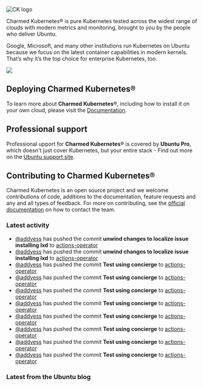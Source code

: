 ![CK logo](https://assets.ubuntu.com/v1/451d4cf4-Charmed+Kubernetes_RGB_onWhite_2022.svg)

Charmed Kubernetes® is pure Kubernetes tested across the widest range of clouds with modern metrics and monitoring, brought to you by the people who deliver Ubuntu.

Google, Microsoft, and many other institutions run Kubernetes on Ubuntu because we focus on the latest container capabilities in modern kernels. That’s why it’s the top choice for enterprise Kubernetes, too.

![](https://assets.ubuntu.com/v1/843c77b6-juju-at-a-glace.svg)

## Deploying Charmed Kubernetes®

To learn more about **Charmed Kubernetes**®, including how to install it on your own cloud, please visit the [Documentation][docs].

## Professional support

Professional upport for **Charmed Kubernetes**® is covered by **Ubuntu Pro**, which doesn't just cover Kubernetes, but your entire stack - Find out more on the [Ubuntu support site](https://ubuntu.com/support).

## Contributing to Charmed Kubernetes®

Charmed Kubernetes is an open source project and we welcome contributions of code, additions to the documentation, feature requests and any and all types of feedback. For more on contributing, see the [official documentation][get-in-touch] on how to contact the team.

<!-- LINKS -->
[docs]: https://ubuntu.com/kubernetes/docs
[get-in-touch]: https://ubuntu.com/kubernetes/docs/get-in-touch

### Latest activity

<!-- activity starts -->
 - [@addyess](https://github.com/addyess) has pushed the commit **unwind changes to localize issue installing lxd** to [actions-operator](https://github.com/charmed-kubernetes/actions-operator)
 - [@addyess](https://github.com/addyess) has pushed the commit **unwind changes to localize issue installing lxd** to [actions-operator](https://github.com/charmed-kubernetes/actions-operator)
 - [@addyess](https://github.com/addyess) has pushed the commit **Test using concierge** to [actions-operator](https://github.com/charmed-kubernetes/actions-operator)
 - [@addyess](https://github.com/addyess) has pushed the commit **Test using concierge** to [actions-operator](https://github.com/charmed-kubernetes/actions-operator)
 - [@addyess](https://github.com/addyess) has pushed the commit **Test using concierge** to [actions-operator](https://github.com/charmed-kubernetes/actions-operator)
 - [@addyess](https://github.com/addyess) has pushed the commit **Test using concierge** to [actions-operator](https://github.com/charmed-kubernetes/actions-operator)
 - [@addyess](https://github.com/addyess) has pushed the commit **Test using concierge** to [actions-operator](https://github.com/charmed-kubernetes/actions-operator)
 - [@addyess](https://github.com/addyess) has pushed the commit **Test using concierge** to [actions-operator](https://github.com/charmed-kubernetes/actions-operator)
 - [@addyess](https://github.com/addyess) has pushed the commit **Test using concierge** to [actions-operator](https://github.com/charmed-kubernetes/actions-operator)
 - [@addyess](https://github.com/addyess) has pushed the commit **Test using concierge** to [actions-operator](https://github.com/charmed-kubernetes/actions-operator)
<!-- activity ends -->

<!-- roadmap starts -->

<!-- roadmap ends -->

### Latest from the Ubuntu blog

<!-- blog starts -->

<!-- blog ends -->
